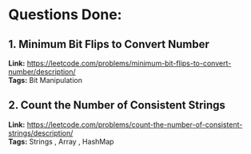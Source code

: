# Questions Done:

## 1. Minimum Bit Flips to Convert Number      
**Link:** https://leetcode.com/problems/minimum-bit-flips-to-convert-number/description/          
**Tags:** Bit Manipulation  


## 2. Count the Number of Consistent Strings    
**Link:** https://leetcode.com/problems/count-the-number-of-consistent-strings/description/          
**Tags:** Strings , Array , HashMap


